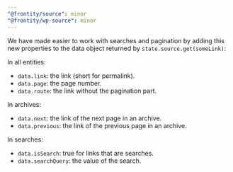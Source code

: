 ```yaml
---
"@frontity/source": minor
"@frontity/wp-source": minor
---
```


We have made easier to work with searches and pagination by adding this new properties to the data object returned by `state.source.get(someLink)`:

In all entities:

- `data.link`: the link (short for permalink).
- `data.page`: the page number.
- `data.route`: the link without the pagination part.

In archives:

- `data.next`: the link of the next page in an archive.
- `data.previous`: the link of the previous page in an archive.

In searches:

- `data.isSearch`: true for links that are searches.
- `data.searchQuery`: the value of the search.
